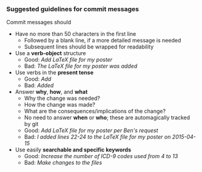 ### Suggested guidelines for commit messages

Commit messages should

* Have no more than 50 characters in the first line
    * Followed by a blank line, if a more detailed message is needed
    * Subsequent lines should be wrapped for readability
* Use a **verb-object** structure
    * Good: *Add LaTeX file for my poster*
    * Bad: *The LaTeX file for my poster was added*
* Use verbs in the **present tense**
    * Good: *Add*
    * Bad: *Added*
* Answer **why**, **how**, and **what**
    * Why the change was needed?
    * How the change was made?
    * What are the consequences/implications of the change?
    * No need to answer **when** or **who**; these are automagically tracked by git
    * Good: *Add LaTeX file for my poster per Ben's request*
    * Bad: *I added lines 22-24 to the LaTeX file for my poster on 2015-04-15*
* Use easily **searchable and specific keywords**
    * Good: *Increase the number of ICD-9 codes used from 4 to 13*
    * Bad: *Make changes to the files*
